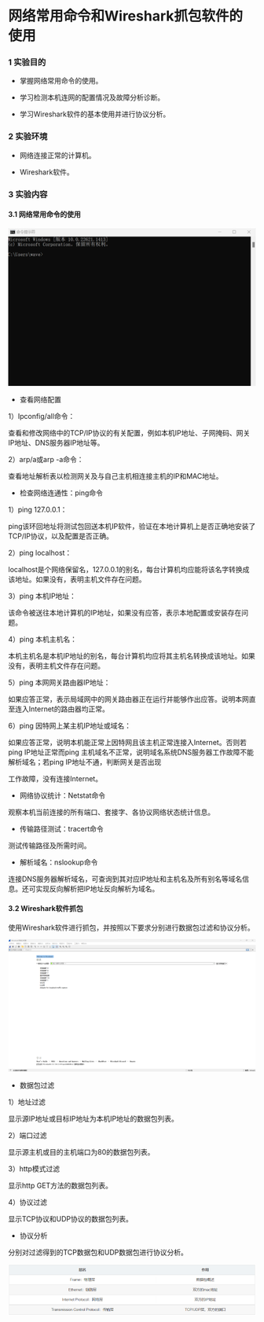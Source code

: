 # 网络常用命令和Wireshark抓包软件的使用

### 1 实验目的

- 掌握网络常用命令的使用。 

- 学习检测本机连网的配置情况及故障分析诊断。

- 学习Wireshark软件的基本使用并进行协议分析。

### 2 实验环境

- 网络连接正常的计算机。

- Wireshark软件。

### 3 实验内容

#### 3.1 网络常用命令的使用

![1.png](tcpimages/1.png)

- 查看网络配置

1）Ipconfig/all命令：

查看和修改网络中的TCP/IP协议的有关配置，例如本机IP地址、子网掩码、网关IP地址、DNS服务器IP地址等。

2）arp/a或arp -a命令：

查看地址解析表以检测网关及与自己主机相连接主机的IP和MAC地址。

- 检查网络连通性：ping命令

1）ping 127.0.0.1：

ping该环回地址将测试包回送本机IP软件，验证在本地计算机上是否正确地安装了TCP/IP协议，以及配置是否正确。

2）ping localhost：

localhost是个网络保留名，127.0.0.1的别名，每台计算机均应能将该名字转换成该地址。如果没有，表明主机文件存在问题。

3）ping 本机IP地址：

该命令被送往本地计算机的IP地址，如果没有应答，表示本地配置或安装存在问题。

4）ping 本机主机名：

本机主机名是本机IP地址的别名，每台计算机均应将其主机名转换成该地址。如果没有，表明主机文件存在问题。

5）ping 本网网关路由器IP地址：

如果应答正常，表示局域网中的网关路由器正在运行并能够作出应答。说明本网直至连入Internet的路由器均正常。

6）ping 因特网上某主机IP地址或域名：

如果应答正常，说明本机能正常上因特网且该主机正常连接入Internet。否则若ping IP地址正常而ping 主机域名不正常，说明域名系统DNS服务器工作故障不能解析域名；若ping IP地址不通，判断网关是否出现

工作故障，没有连接Internet。

- 网络协议统计：Netstat命令

观察本机当前连接的所有端口、套接字、各协议网络状态统计信息。

- 传输路径测试：tracert命令

测试传输路径及所需时间。

- 解析域名：nslookup命令

连接DNS服务器解析域名，可查询到其对应IP地址和主机名及所有别名等域名信息。还可实现反向解析把IP地址反向解析为域名。

#### 3.2 Wireshark软件抓包

使用Wireshark软件进行抓包，并按照以下要求分别进行数据包过滤和协议分析。

![2.png](tcpimages/2.png)

- 数据包过滤
 
1）地址过滤

显示源IP地址或目标IP地址为本机IP地址的数据包列表。

2）端口过滤

显示源主机或目的主机端口为80的数据包列表。

3）http模式过滤

显示http GET方法的数据包列表。

4）协议过滤

显示TCP协议和UDP协议的数据包列表。

- 协议分析

分别对过滤得到的TCP数据包和UDP数据包进行协议分析。

![3.png](tcpimages/3.png)

